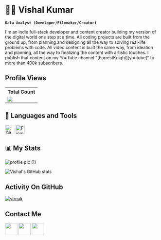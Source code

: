 # 🏄‍♂️ Vishal Kumar

**`Data Analyst (Developer/Filmmaker/Creator)`**

I'm an indie full-stack developer and content creator building my version of the digital world one step at a time. All coding projects are built from the ground up, from planning and designing all the way to solving real-life problems with code. All video content is built the same way, from ideation and planning, all the way to finalizing the content with artistic touches. I publish that content on my YouTube channel "[ForrestKnight][youtube]" to more than 400k subscribers.

## Profile Views


  <table>
    <tr>
      <!-- <th>Profile Views</th> -->
      <th>Total Count</th>
    </tr>
    <tr>
      <!-- <td>
        <div align="center">
          <a href="https://github.com/vishaltalreja01"><img src="https://github.com/vishaltalreja01.png" alt="@vishaltalreja01" width="52" /></a>
          <br />
          <a align="center" href="https://github.com/vishaltalreja01"><b>vishaltalreja01</b></a>
        </b>
      </td> -->
      <!-- Profile Views -->
      <td>
         <a href="https://github.com/vishaltalreja01"> <img src="https://komarev.com/ghpvc/?username=vishaltalreja01&style=for-the-badge&color=brightgreen"> </a>
      </td>
    </tr>
  </table>

## 🧰 Languages and Tools

<!--<p align="left"> <a href="https://github.com/vishaltalreja01"><img src="https://skillicons.dev/icons?i=python,vscode,github,html,css,js,php"></a> </p>-->
<p>
<img title="GitHub" width="30px" src="https://user-images.githubusercontent.com/3369400/139447912-e0f43f33-6d9f-45f8-be46-2df5bbc91289.png#gh-dark-mode-only" /> 
<img title="Figma" width="30px" src="https://cdn.jsdelivr.net/gh/devicons/devicon/icons/figma/figma-original.svg" />
</p>

## 📊 My Stats
![profile pic (1)](https://github.com/vishaltalreja01/vishaltalreja01/assets/85024054/714fe071-2d3d-4d73-98b9-52b707007658)


![Vishal's GitHub stats](https://github-readme-stats.vercel.app/api?username=vishaltalreja01&show_icons=true&theme=gruvbox)

## Activity On GitHub

<p>
  <a href="https://github.com/vishaltalreja01">      
<img title="stats" alt="streak" src="https://github-readme-streak-stats.herokuapp.com/?user=vishaltalreja01&theme=gruvbox"/>
</a> 
</p>

## Contact Me 
<p>
<a href="mailto:vishaltalreja01@gmail.com"><img src="https://www.svgrepo.com/show/223047/gmail.svg" width='40' height='40'/></a>
<a href="https://www.linkedin.com/in/vishalktalreja01/"><img src="https://www.svgrepo.com/show/448234/linkedin.svg" width='40' height='40' /></a>
<a href="https://twitter.com/vishalktalreja"><img src="https://www.svgrepo.com/show/475689/twitter-color.svg"  widht='40' height='40' /></a>
</p>

<!--
**vishaltalreja01/vishaltalreja01** is a ✨ _special_ ✨ repository because its `README.md` (this file) appears on your GitHub profile.

Here are some ideas to get you started:

- 🔭 I’m currently working on ...
- 🌱 I’m currently learning ...
- 👯 I’m looking to collaborate on ...
- 🤔 I’m looking for help with ...
- 💬 Ask me about ...
- 📫 How to reach me: ...
- 😄 Pronouns: ...
- ⚡ Fun fact: ...
-->
